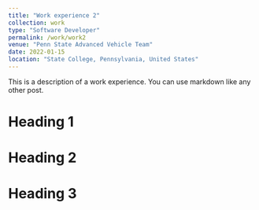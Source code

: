```yaml
---
title: "Work experience 2"
collection: work
type: "Software Developer"
permalink: /work/work2
venue: "Penn State Advanced Vehicle Team"
date: 2022-01-15
location: "State College, Pennsylvania, United States"
---
```


This is a description of a work experience. You can use markdown like any other post.

Heading 1
======

Heading 2
======

Heading 3
======